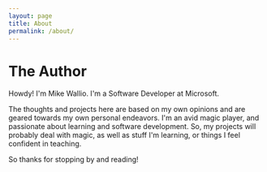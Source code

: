 ```yaml
---
layout: page
title: About
permalink: /about/
---
```


# The Author

Howdy! I'm Mike Wallio. I'm a Software Developer at Microsoft.

The thoughts and projects here are based on my own opinions and are geared towards my own personal endeavors.
I'm an avid magic player, and passionate about learning and software development. So, my projects will probably
deal with magic, as well as stuff I'm learning, or things I feel confident in teaching.

So thanks for stopping by and reading!